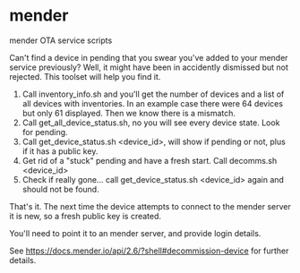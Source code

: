 # mender
mender OTA service scripts

Can't find a device in pending that you swear you've added to your mender service previously?
Well, it might have been in accidently dismissed but not rejected. This toolset will help
you find it.

1. Call inventory_info.sh and you'll get the number of devices and a list of all devices with inventories.
   In an example case there were 64 devices but only 61 displayed. Then we know there is a mismatch.
2. Call get_all_device_status.sh, no you will see every device state. Look for pending.
3. Call get_device_status.sh <device_id>, will show if pending or not, plus if it has a public key.
4. Get rid of a "stuck" pending and have a fresh start. Call decomms.sh <device_id>
5. Check if really gone... call get_device_status.sh <device_id> again and should not be found.

That's it. The next time the device attempts to connect to the mender server it is new, so a fresh public
key is created.

You'll need to point it to an mender server, and provide login details.

See https://docs.mender.io/api/2.6/?shell#decommission-device for further details.
